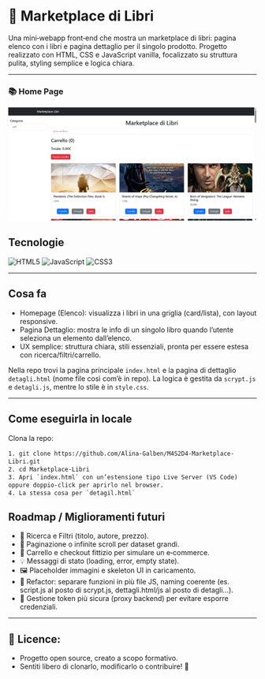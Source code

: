 # 📕 Marketplace di Libri

Una mini‑webapp front‑end che mostra un marketplace di libri: pagina elenco con i libri e pagina dettaglio per il singolo prodotto. Progetto realizzato con HTML, CSS e JavaScript vanilla, focalizzato su struttura pulita, styling semplice e logica chiara.

---
### 📚 Home Page   
![Homepage](./public/marketPlaceLibri.png) 

## Tecnologie
![HTML5](https://img.shields.io/badge/HTML5-E34F26?style=plastic&logo=html5&logoColor=white) 
![JavaScript](https://img.shields.io/badge/JavaScript-F7DF1E?style=plastic&logo=javascript&logoColor=black) 
![CSS3](https://img.shields.io/badge/CSS3-1572B6?style=plastic&logo=css3&logoColor=white) 

---
## Cosa fa

- Homepage (Elenco): visualizza i libri in una griglia (card/lista), con layout responsive.
- Pagina Dettaglio: mostra le info di un singolo libro quando l’utente seleziona un elemento dall’elenco.
- UX semplice: struttura chiara, stili essenziali, pronta per essere estesa con ricerca/filtri/carrello.

Nella repo trovi la pagina principale `index.html` e la pagina di dettaglio `detagli.html` (nome file così com’è in repo). 
La logica è gestita da `scrypt.js` e `detagli.js`, mentre lo stile è in `style.css`. 

---

## Come eseguirla in locale
Clona la repo:
```
1. git clone https://github.com/Alina-Galben/M4S2D4-Marketplace-Libri.git
2. cd Marketplace-Libri
3. Apri `index.html` con un’estensione tipo Live Server (VS Code) oppure doppio‑click per aprirlo nel browser.
4. La stessa cosa per `detagil.html`
```

## Roadmap / Miglioramenti futuri
- 🔎 Ricerca e Filtri (titolo, autore, prezzo).
- 🧭 Paginazione o infinite scroll per dataset grandi.
- 🛒 Carrello e checkout fittizio per simulare un e‑commerce.
- 💡 Messaggi di stato (loading, error, empty state).
- 🖼️ Placeholder immagini e skeleton UI in caricamento.
- 🧰 Refactor: separare funzioni in più file JS, naming coerente (es. script.js al posto di scrypt.js, dettagli.html/js al posto di detagli…).
- 🔐 Gestione token più sicura (proxy backend) per evitare esporre credenziali.

---

## 📄 Licence: 
- Progetto open source, creato a scopo formativo.
- Sentiti libero di clonarlo, modificarlo o contribuire! 🌟

